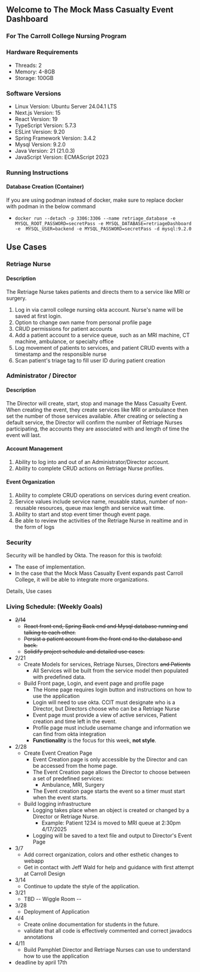 ## Welcome to The Mock Mass Casualty Event Dashboard 
### For The Carroll College Nursing Program

### Hardware Requirements

- Threads: 2
- Memory:  4-8GB
- Storage: 100GB

### Software Versions
- Linux Version: Ubuntu Server 24.04.1 LTS
- Next.js Version: 15
- React Version: 19
- TypeScript Version: 5.7.3
- ESLint Version: 9.20
- Spring Framework Version: 3.4.2
- Mysql Version: 9.2.0
- Java Version: 21 (21.0.3)
- JavaScript Version: ECMAScript 2023

### Running Instructions
#### Database Creation (Container)
If you are using podman instead of docker, make sure to replace docker with podman in the below command
- `docker run --detach -p 3306:3306 --name retriage_database -e
MYSQL_ROOT_PASSWORD=secretPass -e MYSQL_DATABASE=retriageDashboard -e 
MYSQL_USER=backend -e MYSQL_PASSWORD=secretPass -d mysql:9.2.0`


## Use Cases
### Retriage Nurse
#### Description
The Retriage Nurse takes patients and directs them to a service like MRI or surgery.
1. Log in via carroll college nursing okta account. Nurse's name will be saved at first login.
2. Option to change own name from personal profile page 
3. CRUD permissions for patient accounts 
4. Add a patient account to a service queue, such as an MRI machine, CT machine, ambulance, or specialty office 
5. Log movement of patients to services, and patient CRUD events with a timestamp and the responsible nurse 
6. Scan patient's triage tag to fill user ID during patient creation

### Administrator / Director
#### Description
The Director will create, start, stop and manage the Mass Casualty Event.
When creating the event, they create services like MRI or ambulance then set the number of those services available.
After creating or selecting a default service,
the Director will confirm the number of Retriage Nurses participating, 
the accounts they are associated with and length of time the event will last.
#### Account Management
1. Ability to log into and out of an Administrator/Director account. 
2. Ability to complete CRUD actions on Retriage Nurse profiles. 
#### Event Organization
1. Ability to complete CRUD operations on services during event creation. 
2. Service values include service name, reusable status, number of non-reusable resources, queue max length and service wait time. 
3. Ability to start and stop event timer though event page. 
4. Be able to review the activities of the Retriage Nurse in realtime and in the form of logs

### Security
Security will be handled by Okta. 
The reason for this is twofold:
- The ease of implementation.
- In the case that the Mock Mass Casualty Event expands past Carroll College,
  it will be able to integrate more organizations.

Details,
Use cases

### Living Schedule: (Weekly Goals)
- ~~2/14~~
  - ~~React front end, Spring Back end and Mysql database running and talking to each other.~~
  - ~~Persist a patient account from the front end to the database and back.~~
  - ~~Solidify project schedule and detailed use cases.~~ 
- 2/21
  - Create Models for services, Retriage Nurses, Directors ~~and Patients~~
    - All Services will be built from the service model then populated with predefined data.
  - Build Front page, Login, and event page and profile page
    - The Home page requires login button and instructions on how to use the application
    - Login will need to use okta. CCIT must designate who is a Director, but Directors choose who can be a Retriage Nurse
    - Event page must provide a view of active services, Patient creation and time left in the event.
    - Profile page must include username change and information we can find from okta integration
    - **Functionality** is the focus for this week, **not style**.
- 2/28
  - Create Event Creation Page
    - Event Creation page is only accessible by the Director and can be accessed from the home page.
    - The Event Creation page allows the Director to choose between a set of predefined services:
      - Ambulance, MRI, Surgery
    - The Event creation page starts the event so a timer must start when the event starts.
  - Build logging infrastructure
    - Logging takes place when an object is created or changed by a Director or Retriage Nurse.
      - Example: Patient 1234 is moved to MRI queue at 2:30pm 4/17/2025
    - Logging will be saved to a text file and output to Director's Event Page
- 3/7
  - Add correct organization, colors and other esthetic changes to webapp
  - Get in contact with Jeff Wald for help and guidance with first attempt at Carroll Design
- 3/14
  - Continue to update the style of the application.
- 3/21
  - TBD -- Wiggle Room --
- 3/28
  - Deployment of Application
- 4/4
  - Create online documentation for students in the future. 
  - validate that all code is effectively commented and correct javadocs annotations
- 4/11
  - Build Pamphlet Director and Retriage Nurses can use to understand how to use the application
- deadline by april 17th